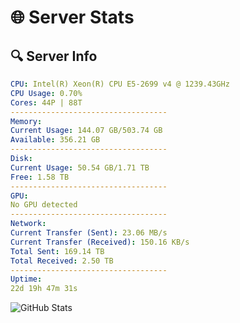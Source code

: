 # 🌐 Server Stats
## 🔍 Server Info
```yaml
CPU: Intel(R) Xeon(R) CPU E5-2699 v4 @ 1239.43GHz
CPU Usage: 0.70%
Cores: 44P | 88T
-----------------------------------
Memory:
Current Usage: 144.07 GB/503.74 GB
Available: 356.21 GB
-----------------------------------
Disk:
Current Usage: 50.54 GB/1.71 TB
Free: 1.58 TB
-----------------------------------
GPU:
No GPU detected
-----------------------------------
Network:
Current Transfer (Sent): 23.06 MB/s
Current Transfer (Received): 150.16 KB/s
Total Sent: 169.14 TB
Total Received: 2.50 TB
-----------------------------------
Uptime:
22d 19h 47m 31s
```
![GitHub Stats](https://img.shields.io/badge/Updated-2025-03-02_18:30:49-blue)